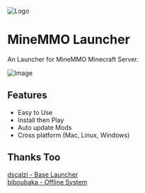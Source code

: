 
![Logo](https://github.com/LndnShop/MineMMO-Launcher-v2/blob/main/app/assets/images/MineMMO.png)


# MineMMO Launcher

An Launcher for MineMMO Minecraft Server.

![Image](https://cdn.discordapp.com/attachments/1242126415965720597/1255187636872679424/Screenshot_from_2024-06-25_23-47-18.png?ex=667c3814&is=667ae694&hm=92622cbd6af832aae1415e05d0207d8300b7d70ca4d4c2ddac45e1d661007c63&)
## Features

- Easy to Use
- Install then Play
- Auto update Mods
- Cross platform (Mac, Linux, Windows)


## Thanks Too

[dscalzi - Base Launcher](https://github.com/dscalzi/HeliosLauncher/)\
[biboubaka - Offline System](https://github.com/biboubaka/MinecraftForUnowhyCrack)

